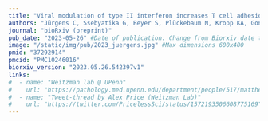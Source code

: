 ```yaml
---
title: "Viral modulation of type II interferon increases T cell adhesion and virus spread"
authors: "Jürgens C, Ssebyatika G, Beyer S, Plückebaum N, Kropp KA, González-Motos V, Ritter B, Böning H, Nikolouli E, Kinchington PR, Lachmann N, **Depledge DP**, Krey T, Viejo-Borbolla A"
journal: "bioRxiv (preprint)"
pub_date: "2023-05-26" #Date of publication. Change from Biorxiv date to Journal date once accepted
image: "/static/img/pub/2023_juergens.jpg" #Max dimensions 600x400
pmid: "37292914"
pmcid: "PMC10246016"
biorxiv_version: "2023.05.26.542397v1"
links:
#  - name: "Weitzman lab @ UPenn"
#    url: "https://pathology.med.upenn.edu/department/people/517/matthew-d-weitzman"
#  - name: "Tweet-thread by Alex Price (Weitzman Lab)"
#    url: "https://twitter.com/PricelessSci/status/1572193506608775169"
---
```

